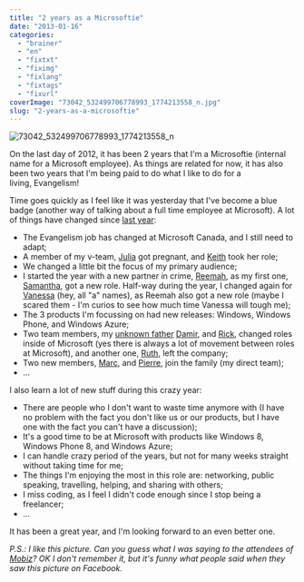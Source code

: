 ```yaml
---
title: "2 years as a Microsoftie"
date: "2013-01-16"
categories: 
  - "brainer"
  - "en"
  - "fixtxt"
  - "fiximg"
  - "fixlang"
  - "fixtags"
  - "fixurl"
coverImage: "73042_532499706778993_1774213558_n.jpg"
slug: "2-years-as-a-microsoftie"
---
```


![73042_532499706778993_1774213558_n](images/73042_532499706778993_1774213558_n.jpg)

On the last day of 2012, it has been 2 years that I'm a Microsoftie (internal name for a Microsoft employee). As things are related for now, it has also been two years that I'm being paid to do what I like to do for a living, Evangelism!

Time goes quickly as I feel like it was yesterday that I've become a blue badge (another way of talking about a full time employee at Microsoft). A lot of things have changed since [last year](https://fred.dev/one-year-at-the-evil-empire/):

- The Evangelism job has changed at Microsoft Canada, and I still need to adapt;
- A member of my v-team, [Julia](https://twitter.com/InteropQueen) got pregnant, and [Keith](https://keithloo.com/blog/) took her role;
- We changed a little bit the focus of my primary audience;
- I started the year with a new partner in crime, [Reemah](https://reemah.posterous.com/), as my first one, [Samantha](https://twitter.com/sammwong), got a new role. Half-way during the year, I changed again for [Vanessa](https://twitter.com/VanBees) (hey, all "a" names), as Reemah also got a new role (maybe I scared them - I'm curios to see how much time Vanessa will tough me);
- The 3 products I'm focussing on had new releases: Windows, Windows Phone, and Windows Azure;
- Two team members, my [unknown father](https://fred.dev/my-unknown-father/) [Damir](https://twitter.com/DamirB), and [Rick](https://twitter.com/RicksterCDN), changed roles inside of Microsoft (yes there is always a lot of movement between roles at Microsoft), and another one, [Ruth](https://ruthlindamorton.com/), left the company;
- Two new members, [Marc](https://www.gotsomething.com/), and [Pierre](https://roman.azurewebsites.net/), join the family (my direct team);
- ...

I also learn a lot of new stuff during this crazy year:

- There are people who I don't want to waste time anymore with (I have no problem with the fact you don't like us or our products, but I have one with the fact you can't have a discussion);
- It's a good time to be at Microsoft with products like Windows 8, Windows Phone 8, and Windows Azure;
- I can handle crazy period of the years, but not for many weeks straight without taking time for me;
- The things I'm enjoying the most in this role are: networking, public speaking, travelling, helping, and sharing with others;
- I miss coding, as I feel I didn't code enough since I stop being a freelancer;
- ...

It has been a great year, and I'm looking forward to an even better one.

_P.S.: I like this picture. Can you guess what I was saying to the attendees of [Mobiz](https://mtldgtl.com/en/mobiz/)? OK I don't remember it, but it's funny what people said when they saw this picture on Facebook._
